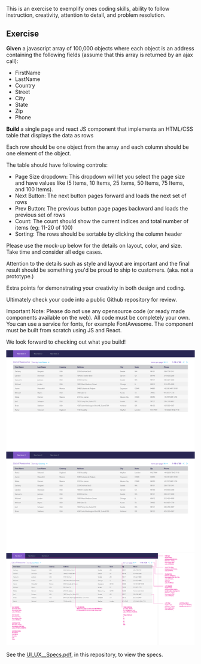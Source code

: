 
This is an exercise to exemplify ones coding skills, ability to follow instruction, creativity, attention to detail, and problem resolution.

## Exercise

**Given** a javascript array of 100,000 objects where each object is an address containing the following fields (assume that this array is returned by an ajax call):


* FirstName
* LastName
* Country
* Street
* City
* State
* Zip
* Phone


**Build** a single page and react JS component that implements an HTML/CSS table that displays the data as rows

Each row should be one object from the array and each column should be one element of the object. 

The table should have following controls:

* Page Size dropdown: This dropdown will let you select the page size and have values like (5 Items, 10 Items, 25 Items, 50 Items, 75 Items, and 100 Items).
* Next Button: The next button pages forward and loads the next set of rows
* Prev Button: The previous button page pages backward and loads the previous set of rows
* Count: The count should show the current indices and total number of items (eg: 11-20 of 100)
* Sorting: The rows should be sortable by clicking the column header

Please use the mock-up below for the details on layout, color, and size. Take time and consider all edge cases.

Attention to the details such as style and layout are important and the final result should be something you'd be proud to ship to customers. (aka. not a prototype.)

Extra points for demonstrating your creativity in both design and coding.

Ultimately check your code into a public Github repository for review.

Important Note: Please do not use any opensource code (or ready made components available on the web). All code must be completely your own. You can use a service for fonts, for example FontAwesome. The component must be built from scratch using JS and React.

We look forward to checking out what you build!

![UX/UI exercise specs1](UI_UX_Specs_01.png)
![UX/UI exercise specs2](UI_UX_Specs_02.png)
![UX/UI exercise specs3](UI_UX_Specs_03.png)

See the <a href="UI_UX_Specs.pdf">UI_UX__Specs.pdf</a>, in this repository, to view the specs.
